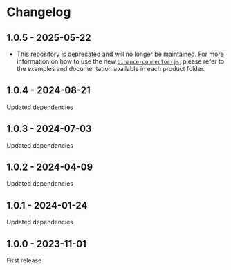 # Changelog

## 1.0.5 - 2025-05-22
- This repository is deprecated and will no longer be maintained. For more information on how to use the new [`binance-connector-js`](https://github.com/binance/binance-connector-js/tree/master/clients), please refer to the examples and documentation available in each product folder.

## 1.0.4 - 2024-08-21

Updated dependencies

## 1.0.3 - 2024-07-03

Updated dependencies

## 1.0.2 - 2024-04-09

Updated dependencies

## 1.0.1 - 2024-01-24

Updated dependencies

## 1.0.0 - 2023-11-01

First release